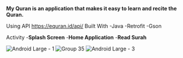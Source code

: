**My Quran is an application that makes it easy to learn and recite the Quran.**


Using API https://equran.id/api/
Built With
-Java 
-Retrofit
-Gson

Activity
 -**Splash Screen** 
 -**Home Application**
 -**Read Surah**
 
 
 
![Android Large - 1](https://user-images.githubusercontent.com/82995911/187061768-1fd00ce6-44e9-4420-8fd6-6954d6e6b47f.png)
![Group 35](https://user-images.githubusercontent.com/82995911/187061787-774b55cd-fa7f-4edf-ba6e-c074dac1c3bc.png)
![Android Large - 3](https://user-images.githubusercontent.com/82995911/187061791-ce6a2d8d-e9f9-4659-9c73-917e8dd2ed3c.png)
